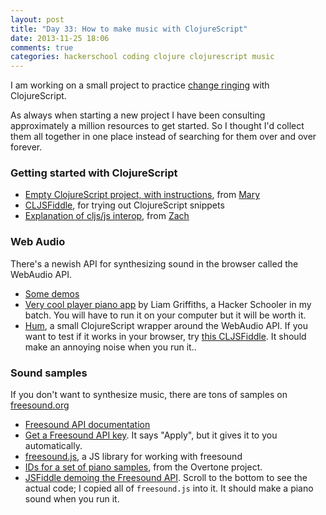 ```yaml
---
layout: post
title: "Day 33: How to make music with ClojureScript"
date: 2013-11-25 18:06
comments: true
categories: hackerschool coding clojure clojurescript music
---
```


I am working on a small project to practice
[change ringing](https://en.wikipedia.org/wiki/Change_ringing) with
ClojureScript.

As always when starting a new project I have been consulting
approximately a million resources to get started. So I thought I'd
collect them all together in one place instead of searching for them
over and over forever.

### Getting started with ClojureScript


* [Empty ClojureScript project, with instructions](https://github.com/maryrosecook/barecljs),
    from [Mary](https://github.com/maryrosecook)
* [CLJSFiddle](http://cljsfiddle.net/), for trying out ClojureScript
  snippets
* [Explanation of cljs/js interop](http://gist.io/7610122), from
  [Zach](https://github.com/zachallaun)

### Web Audio

There's a newish API for synthesizing sound in the browser called the
WebAudio API.

* [Some demos](http://webaudiodemos.appspot.com/)
* [Very cool player piano app](https://github.com/liamgriffiths/music-box)
   by Liam Griffiths, a Hacker Schooler in my batch. You will have to
   run it on your computer but it will be worth it.
* [Hum](https://github.com/mathias/hum), a small ClojureScript wrapper
  around the WebAudio API. If you want to test if it works in your
  browser, try
  [this CLJSFiddle](http://cljsfiddle.net/fiddle/jvns.cljs-music-test).
  It should make an annoying noise when you run it..

### Sound samples

If you don't want to synthesize music, there are tons of samples on
[freesound.org](http://www.freesound.org/)

* [Freesound API documentation](http://www.freesound.org/docs/api/)
* [Get a Freesound API key](www.freesound.org/api/apply/). It says
  "Apply", but it gives it to you automatically.
* [freesound.js](https://github.com/g-roma/freesound.js), a JS library
  for working with freesound
* [IDs for a set of piano samples](https://github.com/overtone/overtone/blob/master/src/overtone/samples/piano.clj),
  from the Overtone project.
* [JSFiddle demoing the Freesound API](http://jsfiddle.net/jvns/J4sW2/).
  Scroll to the bottom to see the actual code; I copied all of `freesound.js`
  into it. It should make a piano sound when you run it.
  
